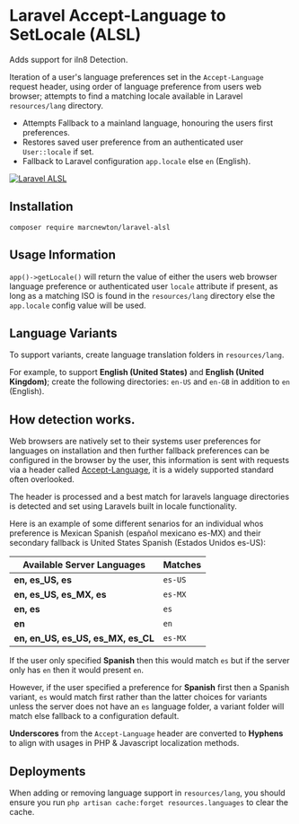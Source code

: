 # Laravel Accept-Language to SetLocale (ALSL)

Adds support for iln8 Detection.

Iteration of a user's language preferences set in the `Accept-Language` request header, using order of language preference from users web browser; attempts to find a matching locale available in Laravel `resources/lang` directory.

- Attempts Fallback to a mainland language, honouring the users first preferences.
- Restores saved user preference from an authenticated user  `User::locale` if set.
- Fallback to Laravel configuration `app.locale` else `en` (English).

[![Laravel ALSL](https://img.youtube.com/vi/VrvBUeSVDNE/0.jpg)](https://youtu.be/VrvBUeSVDNE)

## Installation

`composer require marcnewton/laravel-alsl`

## Usage Information

`app()->getLocale()` will return the value of either the users web browser language preference or authenticated user `locale` attribute if present, as long as a matching ISO is found in the `resources/lang` directory else the `app.locale` config value will be used.

## Language Variants

To support variants, create language translation folders in `resources/lang`.

For example, to support **English (United States)** and **English (United Kingdom)**; create the following directories: `en-US` and `en-GB` in addition to `en` (English).

## How detection works.

Web browsers are natively set to their systems user preferences for languages on installation and then further fallback preferences can be configured in the browser by the user, this information is sent with requests via a header called [Accept-Language](https://developer.mozilla.org/en-US/docs/Web/HTTP/Headers/Accept-Language), it is a widely supported standard often overlooked.

The header is processed and a best match for laravels language directories is detected and set using Laravels built in locale functionality.

Here is an example of some different senarios for an individual whos preference is Mexican Spanish (español mexicano es-MX) and their secondary fallback is United States Spanish (Estados Unidos es-US):

| Available Server Languages | Matches |
| - |- |
| **en, es_US, es** | `es-US` |
| **en, es_US, es_MX, es** | `es-MX` |
| **en, es** | `es` |
| **en** | `en` |
| **en, en_US, es_US, es_MX, es_CL** | `es-MX` |

If the user only specified **Spanish** then this would match `es` but if the server only has `en` then it would present `en`.

However, if the user specified a preference for **Spanish** first then a Spanish variant, `es` would match first rather than the latter choices for variants unless the server does not have an `es` language folder, a variant folder will match else fallback to a configuration default.

**Underscores** from the `Accept-Language` header are converted to **Hyphens** to align with usages in PHP & Javascript localization methods.

## Deployments
When adding or removing language support in `resources/lang`, you should ensure you run `php artisan cache:forget resources.languages` to clear the cache.
